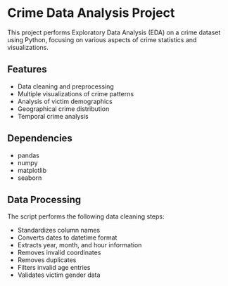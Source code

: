 # Crime Data Analysis Project

This project performs Exploratory Data Analysis (EDA) on a crime dataset using Python, focusing on various aspects of crime statistics and visualizations.


## Features

- Data cleaning and preprocessing
- Multiple visualizations of crime patterns
- Analysis of victim demographics
- Geographical crime distribution
- Temporal crime analysis

## Dependencies

- pandas
- numpy
- matplotlib
- seaborn

## Data Processing

The script performs the following data cleaning steps:
- Standardizes column names
- Converts dates to datetime format
- Extracts year, month, and hour information
- Removes invalid coordinates
- Removes duplicates
- Filters invalid age entries
- Validates victim gender data